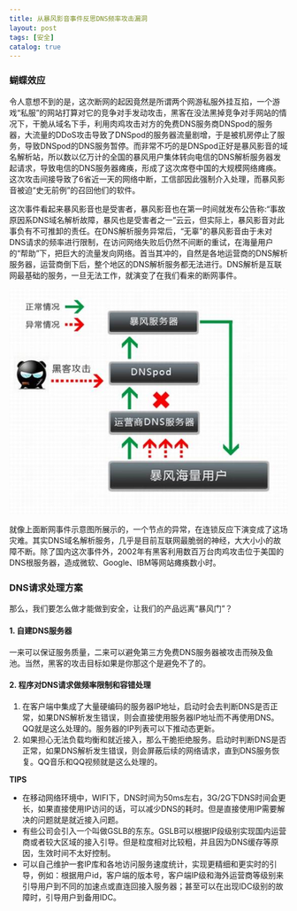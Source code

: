 ```yaml
---
title: 从暴风影音事件反思DNS频率攻击漏洞
layout: post
tags: [安全]
catalog: true
---
```



### 蝴蝶效应

令人意想不到的是，这次断网的起因竟然是所谓两个网游私服外挂互掐，一个游戏“私服”的网站打算对它的竞争对手发动攻击，黑客在没法黑掉竞争对手网站的情况下，干脆从域名下手，利用肉鸡攻击对方的免费DNS服务商DNSpod的服务器，大流量的DDoS攻击导致了DNSpod的服务器流量剧增，于是被机房停止了服务，导致DNSpod的DNS服务暂停。而非常不巧的是DNSpod正好是暴风影音的域名解析站，所以数以亿万计的全国的暴风用户集体转向电信的DNS解析服务器发起请求，导致电信的DNS服务器瘫痪，形成了这次席卷中国的大规模网络瘫痪。这次攻击间接导致了6省近一天的网络中断，工信部因此强制介入处理，而暴风影音被迫“史无前例”的召回他们的软件。


这次事件看起来暴风影音也是受害者，暴风影音也在第一时间就发布公告称:“事故原因系DNS域名解析故障，暴风也是受害者之一”云云，但实际上，暴风影音对此事负有不可推卸的责任。在DNS解析服务异常后，“无辜”的暴风影音由于未对DNS请求的频率进行限制，在访问网络失败后仍然不间断的重试，在海量用户的“帮助”下，把巨大的流量发向网络。首当其冲的，自然是各地运营商的DNS解析服务器，运营商倒下后，整个地区的DNS解析服务都无法进行。DNS解析是互联网最基础的服务，一旦无法工作，就演变了在我们看来的断网事件。

![暴风影音6省断网事件原理示意图](/img/in-post/bfyy-dns-ddos.jpg)

就像上面断网事件示意图所展示的，一个节点的异常，在连锁反应下演变成了这场灾难。其实DNS域名解析服务，几乎是目前互联网最脆弱的神经，大大小小的故障不断。除了国内这次事件外，2002年有黑客利用数百万台肉鸡攻击位于美国的DNS根服务器，造成微软、Google、IBM等网站瘫痪数小时。
 

### DNS请求处理方案

那么，我们要怎么做才能做到安全，让我们的产品远离“暴风门”？
 
#### 1. 自建DNS服务器

一来可以保证服务质量，二来可以避免第三方免费DNS服务器被攻击而殃及鱼池。当然，黑客的攻击目标如果是你那这个是避免不了的。

#### 2. 程序对DNS请求做频率限制和容错处理

1. 在客户端中集成了大量硬编码的服务器IP地址，启动时会去判断DNS是否正常，如果DNS解析发生错误，则会直接使用服务器IP地址而不再使用DNS。QQ就是这么处理的。服务器的IP列表可以下推动态更新。
2. 如果担心无法负载均衡和就近接入，那么干脆拒绝服务。启动时判断DNS是否正常，如果DNS解析发生错误，则会屏蔽后续的网络请求，直到DNS服务恢复。QQ音乐和QQ视频就是这么处理的。

**TIPS**

* 在移动网络环境中，WIFI下，DNS时间为50ms左右，3G/2G下DNS时间会更长，如果直接使用IP访问的话，可以减少DNS的耗时。但是直接使用IP需要解决的问题就是就近接入问题。
* 有些公司会引入一个叫做GSLB的东东。GSLB可以根据IP段级别实现国内运营商或者较大区域的接入引导。但是粒度相对比较粗，并且因为DNS缓存等原因，生效时间不太好控制。
* 可以自己维护一套IP库和各地访问服务速度统计，实现更精细和更实时的引导，例如：根据用户id，客户端的版本号，客户端IP级和海外运营商等级别来引导用户到不同的加速点或直连回接入服务器；甚至可以在出现IDC级别的故障时，引导用户到备用IDC。




